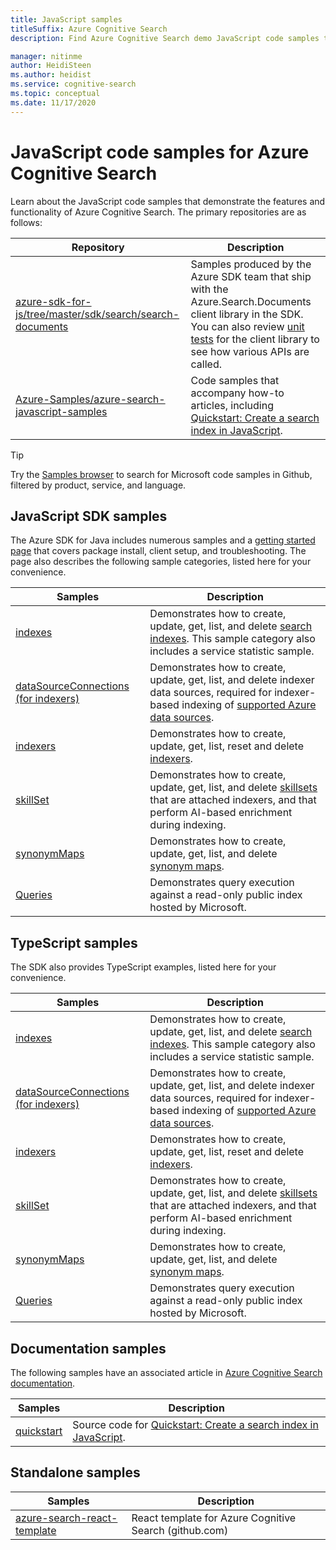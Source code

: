 ```yaml
---
title: JavaScript samples
titleSuffix: Azure Cognitive Search
description: Find Azure Cognitive Search demo JavaScript code samples that use the Azure .NET SDK for JavaScript.

manager: nitinme
author: HeidiSteen
ms.author: heidist
ms.service: cognitive-search
ms.topic: conceptual
ms.date: 11/17/2020
---
```


# JavaScript code samples for Azure Cognitive Search

Learn about the JavaScript code samples that demonstrate the features and functionality of Azure Cognitive Search. The primary repositories are as follows:

| Repository | Description |
|------------|-------------|
| [azure-sdk-for-js/tree/master/sdk/search/search-documents](https://github.com/Azure/azure-sdk-for-js/tree/master/sdk/search/search-documents) | Samples produced by the Azure SDK team that ship with the Azure.Search.Documents client library in the SDK. You can also review [unit tests](https://github.com/Azure/azure-sdk-for-js/tree/master/sdk/search/search-documents/test) for the client library to see how various APIs are called. |
| [Azure-Samples/azure-search-javascript-samples](https://github.com/Azure-Samples/azure-search-javascript-samples) | Code samples that accompany how-to articles, including [Quickstart: Create a search index in JavaScript](search-get-started-javascript.md).|

> [!Tip]
> Try the [Samples browser](/samples/browse/?languages=csharp&products=azure-cognitive-search) to search for Microsoft code samples in Github, filtered by product, service, and language.

## JavaScript SDK samples

The Azure SDK for Java includes numerous samples and a [getting started page](https://github.com/Azure/azure-sdk-for-java/blob/master/sdk/search/azure-search-documents/README.md#getting-started) that covers package install, client setup, and troubleshooting. The page also describes the following sample categories, listed here for your convenience.

| Samples | Description |
|---------|-------------|
| [indexes](https://github.com/Azure/azure-sdk-for-js/tree/master/sdk/search/search-documents/samples/javascript/src/indexes) | Demonstrates how to create, update, get, list, and delete [search indexes](search-what-is-an-index.md). This sample category also includes a service statistic sample. |
| [dataSourceConnections (for indexers)](https://github.com/Azure/azure-sdk-for-js/tree/master/sdk/search/search-documents/samples/javascript/src/dataSourceConnections) | Demonstrates how to create, update, get, list, and delete indexer data sources, required for indexer-based indexing of [supported Azure data sources](search-indexer-overview.md#supported-data-sources). |
| [indexers](https://github.com/Azure/azure-sdk-for-js/tree/master/sdk/search/search-documents/samples/javascript/src/indexers) |  Demonstrates how to create, update, get, list, reset and delete [indexers](search-indexer-overview.md).|
| [skillSet](https://github.com/Azure/azure-sdk-for-js/tree/master/sdk/search/search-documents/samples/javascript/src/skillSets) |   Demonstrates how to create, update, get, list, and delete [skillsets](cognitive-search-working-with-skillsets.md) that are attached indexers, and that perform AI-based enrichment during indexing. |
| [synonymMaps](https://github.com/Azure/azure-sdk-for-js/tree/master/sdk/search/search-documents/samples/javascript/src/synonymMaps) | Demonstrates how to create, update, get, list, and delete [synonym maps](search-synonyms.md).  |
| [Queries](https://github.com/Azure/azure-sdk-for-js/blob/master/sdk/search/search-documents/samples/javascript/src/readonlyQuery.js) | Demonstrates query execution against a read-only public index hosted by Microsoft.  |

## TypeScript samples

The SDK also provides TypeScript examples, listed here for your convenience.

| Samples | Description |
|---------|-------------|
| [indexes](https://github.com/Azure/azure-sdk-for-js/tree/master/sdk/search/search-documents/samples/typescript/src/indexes) | Demonstrates how to create, update, get, list, and delete [search indexes](search-what-is-an-index.md). This sample category also includes a service statistic sample. |
| [dataSourceConnections (for indexers)](https://github.com/Azure/azure-sdk-for-js/tree/master/sdk/search/search-documents/samples/typescript/src/dataSourceConnections) | Demonstrates how to create, update, get, list, and delete indexer data sources, required for indexer-based indexing of [supported Azure data sources](search-indexer-overview.md#supported-data-sources). |
| [indexers](https://github.com/Azure/azure-sdk-for-js/tree/master/sdk/search/search-documents/samples/typescript/src/indexers) |  Demonstrates how to create, update, get, list, reset and delete [indexers](search-indexer-overview.md).|
| [skillSet](https://github.com/Azure/azure-sdk-for-js/tree/master/sdk/search/search-documents/samples/typescript/src/skillSets) |   Demonstrates how to create, update, get, list, and delete [skillsets](cognitive-search-working-with-skillsets.md) that are attached indexers, and that perform AI-based enrichment during indexing. |
| [synonymMaps](https://github.com/Azure/azure-sdk-for-js/tree/master/sdk/search/search-documents/samples/typescript/src/synonymMaps) | Demonstrates how to create, update, get, list, and delete [synonym maps](search-synonyms.md).  |
| [Queries](https://github.com/Azure/azure-sdk-for-js/blob/master/sdk/search/search-documents/samples/typescript/src/readonlyQuery.ts) | Demonstrates query execution against a read-only public index hosted by Microsoft.  |

## Documentation samples

The following samples have an associated article in [Azure Cognitive Search documentation](https://docs.microsoft.com/azure/search/).

| Samples | Description | 
|---------|-------------|
| [quickstart](https://github.com/Azure-Samples/azure-search-javascript-samples/tree/master/quickstart/v11) | Source code for [Quickstart: Create a search index in JavaScript](search-get-started-javascript.md).  |

## Standalone samples

| Samples | Description |
|---------|-------------|
| [azure-search-react-template](https://github.com/dereklegenzoff/azure-search-react-template) | React template for Azure Cognitive Search (github.com) |